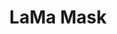 ---
layout: page
title: LaMa Mask
description: A comuter vision project of element segmentation through the model LaMa.
img: assets/img/proj_5/cover.jpg
redirect: https://drive.google.com/file/d/1kXo50gQsAWHRM2QcLasQkp4OgI_64Gw6/view?usp=sharing
importance: 5
category: work
---
